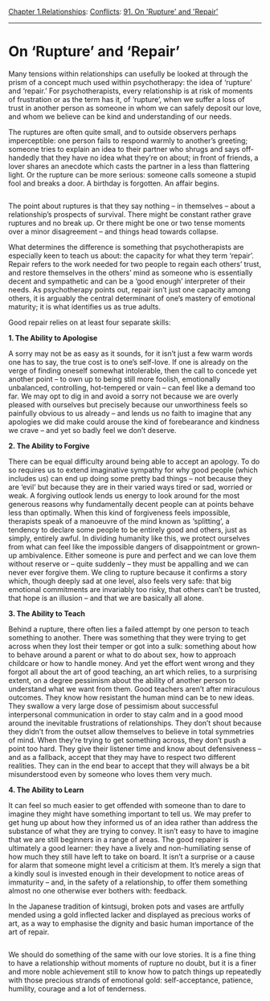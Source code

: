 [Chapter 1.Relationships](https://www.theschooloflife.com/thebookoflife/category/relationships/): [Conflicts](https://www.theschooloflife.com/thebookoflife/category/relationships/conflicts/): [91. On 'Rupture' and 'Repair'](https://www.theschooloflife.com/thebookoflife/on-rupture-and-repair/)

* * *

# On ‘Rupture’ and ‘Repair’

Many tensions within relationships can usefully be looked at through the prism of a concept much used within psychotherapy: the idea of ‘rupture’ and ‘repair.’ For psychotherapists, every relationship is at risk of moments of frustration or as the term has it, of ‘rupture’, when we suffer a loss of trust in another person as someone in whom we can safely deposit our love, and whom we believe can be kind and understanding of our needs.

The ruptures are often quite small, and to outside observers perhaps imperceptible: one person fails to respond warmly to another’s greeting; someone tries to explain an idea to their partner who shrugs and says off-handedly that they have no idea what they’re on about; in front of friends, a lover shares an anecdote which casts the partner in a less than flattering light. Or the rupture can be more serious: someone calls someone a stupid fool and breaks a door. A birthday is forgotten. An affair begins.

<figure class="aligncenter"><img src="https://www.theschooloflife.com/thebookoflife/wp-content/uploads/2019/10/kintsugi-20170727100805850_web.jpg" alt="" class="wp-image-23695" srcset="https://www.theschooloflife.com/thebookoflife/wp-content/uploads/2019/10/kintsugi-20170727100805850_web.jpg 818w, https://www.theschooloflife.com/thebookoflife/wp-content/uploads/2019/10/kintsugi-20170727100805850_web-300x183.jpg 300w, https://www.theschooloflife.com/thebookoflife/wp-content/uploads/2019/10/kintsugi-20170727100805850_web-768x469.jpg 768w" sizes="(max-width: 818px) 100vw, 818px"></figure>

The point about ruptures is that they say nothing – in themselves – about a relationship’s prospects of survival. There might be constant rather grave ruptures and no break up. Or there might be one or two tense moments over a minor disagreement – and things head towards collapse.

What determines the difference is something that psychotherapists are especially keen to teach us about: the capacity for what they term ‘repair’. Repair refers to the work needed for two people to regain each others’ trust, and restore themselves in the others’ mind as someone who is essentially decent and sympathetic and can be a ‘good enough’ interpreter of their needs. As psychotherapy points out, repair isn’t just one capacity among others, it is arguably the central determinant of one’s mastery of emotional maturity; it is what identifies us as true adults.

Good repair relies on at least four separate skills:

**1. The Ability to Apologise**

A sorry may not be as easy as it sounds, for it isn’t just a few warm words one has to say, the true cost is to one’s self-love. If one is already on the verge of finding oneself somewhat intolerable, then the call to concede yet another point – to own up to being still more foolish, emotionally unbalanced, controlling, hot-tempered or vain – can feel like a demand too far. We may opt to dig in and avoid a sorry not because we are overly pleased with ourselves but precisely because our unworthiness feels so painfully obvious to us already – and lends us no faith to imagine that any apologies we did make could arouse the kind of forebearance and kindness we crave – and yet so badly feel we don’t deserve.&nbsp;

**2. The Ability to Forgive**

There can be equal difficulty around being able to accept an apology. To do so requires us to extend imaginative sympathy for why good people (which includes us) can end up doing some pretty bad things – not because they are ‘evil’ but because they are in their varied ways tired or sad, worried or weak. A forgiving outlook lends us energy to look around for the most generous reasons why fundamentally decent people can at points behave less than optimally. When this kind of forgiveness feels impossible, therapists speak of a manoeuvre of the mind known as ‘splitting’, a tendency to declare some people to be entirely good and others, just as simply, entirely awful. In dividing humanity like this, we protect ourselves from what can feel like the impossible dangers of disappointment or grown-up ambivalence. Either someone is pure and perfect and we can love them without reserve or – quite suddenly – they must be appalling and we can never ever forgive them. We cling to rupture because it confirms a story which, though deeply sad at one level, also feels very safe: that big emotional commitments are invariably too risky, that others can’t be trusted, that hope is an illusion – and that we are basically all alone.&nbsp;

**3. The Ability to Teach**

Behind a rupture, there often lies a failed attempt by one person to teach something to another. There was something that they were trying to get across when they lost their temper or got into a sulk: something about how to behave around a parent or what to do about sex, how to approach childcare or how to handle money. And yet the effort went wrong and they forgot all about the art of good teaching, an art which relies, to a surprising extent, on a degree pessimism about the ability of another person to understand what we want from them. Good teachers aren’t after miraculous outcomes. They know how resistant the human mind can be to new ideas. They swallow a very large dose of pessimism about successful interpersonal communication in order to stay calm and in a good mood around the inevitable frustrations of relationships. They don’t shout because they didn’t from the outset allow themselves to believe in total symmetries of mind. When they’re trying to get something across, they don’t push a point too hard. They give their listener time and know about defensiveness – and as a fallback, accept that they may have to respect two different realities. They can in the end bear to accept that they will always be a bit misunderstood even by someone who loves them very much.

**4. The Ability to Learn**

It can feel so much easier to get offended with someone than to dare to imagine they might have something important to tell us. We may prefer to get hung up about how they informed us of an idea rather than address the substance of what they are trying to convey. It isn’t easy to have to imagine that we are still beginners in a range of areas. The good repairer is ultimately a good learner: they have a lively and non-humiliating sense of how much they still have left to take on board. It isn’t a surprise or a cause for alarm that someone might level a criticism at them. It’s merely a sign that a kindly soul is invested enough in their development to notice areas of immaturity – and, in the safety of a relationship, to offer them something almost no one otherwise ever bothers with: feedback.

In the Japanese tradition of kintsugi, broken pots and vases are artfully mended using a gold inflected lacker and displayed as precious works of art, as a way to emphasise the dignity and basic human importance of the art of repair.

<figure class="aligncenter"><img src="https://www.theschooloflife.com/thebookoflife/wp-content/uploads/2019/10/ab.jpg" alt="" class="wp-image-23701" srcset="https://www.theschooloflife.com/thebookoflife/wp-content/uploads/2019/10/ab.jpg 669w, https://www.theschooloflife.com/thebookoflife/wp-content/uploads/2019/10/ab-300x200.jpg 300w" sizes="(max-width: 669px) 100vw, 669px"></figure>

We should do something of the same with our love stories. It is a fine thing to have a relationship without moments of rupture no doubt, but it is a finer and more noble achievement still to know how to patch things up repeatedly with those precious strands of emotional gold: self-acceptance, patience, humility, courage and a lot of tenderness.
